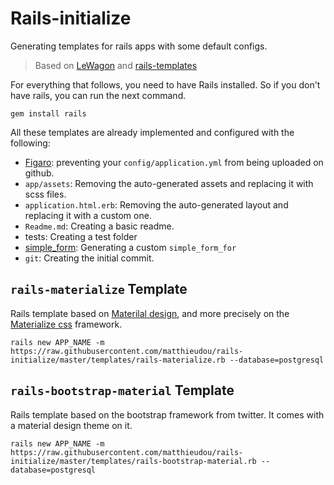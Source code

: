 
# Rails-initialize
Generating templates for rails apps with some default configs.
> Based on [LeWagon](https://github.com/lewagon/rails-templates) and [rails-templates](http://guides.rubyonrails.org/rails_application_templates.html)

For everything that follows, you need to have Rails installed. So if you don't have rails, you can run the next command.

```shell
gem install rails
```

All these templates are already implemented and configured with the following:

- [Figaro](https://github.com/laserlemon/figaro): preventing your `config/application.yml` from being uploaded on github.
- `app/assets`: Removing the auto-generated assets and replacing it with scss files.
- `application.html.erb`: Removing the auto-generated layout and replacing it with a custom one.
- `Readme.md`: Creating a basic readme.
- tests: Creating a test folder
- [simple_form](https://github.com/plataformatec/simple_form): Generating a custom `simple_form_for`
- `git`: Creating the initial commit.

## `rails-materialize` Template
Rails template based on [Materilal design](https://material.io/guidelines/), and more precisely on the [Materialize css](http://materializecss.com/) framework.

```shell
rails new APP_NAME -m https://raw.githubusercontent.com/matthieudou/rails-initialize/master/templates/rails-materialize.rb --database=postgresql
```
## `rails-bootstrap-material` Template
Rails template based on the bootstrap framework from twitter. It comes with a material design theme on it.

```shell
rails new APP_NAME -m https://raw.githubusercontent.com/matthieudou/rails-initialize/master/templates/rails-bootstrap-material.rb --database=postgresql
```
